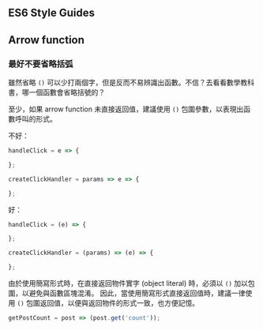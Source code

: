 ## ES6 Style Guides

## Arrow function

### 最好不要省略括弧

雖然省略 `()` 可以少打兩個字，但是反而不易辨識出函數。不信？去看看數學教科書，哪一個函數會省略括號的？

至少，如果 arrow function 未直接返回值，建議使用 `()` 包圍參數，以表現出函數呼叫的形式。


不好：

```js
handleClick = e => {

};
```

```js
createClickHandler = params => e => {

};
```

好：

```js
handleClick = (e) => {

};
```

```js
createClickHandler = (params) => (e) => {

};
```

由於使用簡寫形式時，在直接返回物件實字 (object literal) 時，必須以 `()` 加以包圍，以避免與函數區塊混淆。
因此，當使用簡寫形式直接返回值時，建議一律使用 `()` 包圍返回值，以便與返回物件的形式一致，也方便記憶。

```js
getPostCount = post => (post.get('count'));
```


